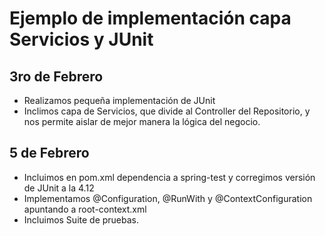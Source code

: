 # Ejemplo de implementación capa Servicios y JUnit

## 3ro de Febrero

- Realizamos pequeña implementación de JUnit
- Inclimos capa de Servicios, que divide al Controller del Repositorio, y nos permite aislar de mejor manera la lógica del negocio.

## 5 de Febrero
- Incluimos en pom.xml dependencia a spring-test y corregimos versión de JUnit a la 4.12
- Implementamos @Configuration, @RunWith y @ContextConfiguration apuntando a root-context.xml
- Incluimos Suite de pruebas.